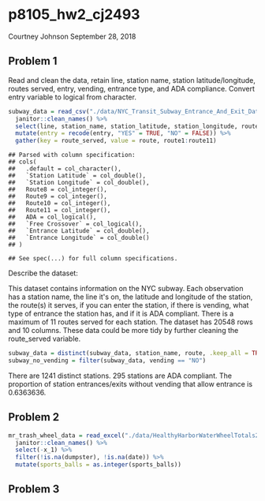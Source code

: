 p8105\_hw2\_cj2493
================
Courtney Johnson
September 28, 2018

Problem 1
---------

Read and clean the data, retain line, station name, station latitude/longitude, routes served, entry, vending, entrance type, and ADA compliance. Convert entry variable to logical from character.

``` r
subway_data = read_csv("./data/NYC_Transit_Subway_Entrance_And_Exit_Data.csv") %>%
  janitor::clean_names() %>%
  select(line, station_name, station_latitude, station_longitude, route1, route2, route3, route4, route5, route6, route7, route8, route9, route10, route11, entry, vending, entrance_type, ada) %>%
  mutate(entry = recode(entry, "YES" = TRUE, "NO" = FALSE)) %>%
  gather(key = route_served, value = route, route1:route11)
```

    ## Parsed with column specification:
    ## cols(
    ##   .default = col_character(),
    ##   `Station Latitude` = col_double(),
    ##   `Station Longitude` = col_double(),
    ##   Route8 = col_integer(),
    ##   Route9 = col_integer(),
    ##   Route10 = col_integer(),
    ##   Route11 = col_integer(),
    ##   ADA = col_logical(),
    ##   `Free Crossover` = col_logical(),
    ##   `Entrance Latitude` = col_double(),
    ##   `Entrance Longitude` = col_double()
    ## )

    ## See spec(...) for full column specifications.

Describe the dataset:

This dataset contains information on the NYC subway. Each observation has a station name, the line it's on, the latitude and longitude of the station, the route(s) it serves, if you can enter the station, if there is vending, what type of entrance the station has, and if it is ADA compliant. There is a maximum of 11 routes served for each station. The dataset has 20548 rows and 10 columns. These data could be more tidy by further cleaning the route\_served variable.

``` r
subway_data = distinct(subway_data, station_name, route, .keep_all = TRUE)
subway_no_vending = filter(subway_data, vending == "NO")
```

There are 1241 distinct stations. 295 stations are ADA compliant. The proportion of station entrances/exits without vending that allow entrance is 0.6363636.

Problem 2
---------

``` r
mr_trash_wheel_data = read_excel("./data/HealthyHarborWaterWheelTotals2017-9-26.xlsx", sheet = "Mr. Trash Wheel", range = cell_cols("A2:N258")) %>%
  janitor::clean_names() %>%
  select(-x_1) %>%
  filter(!is.na(dumpster), !is.na(date)) %>%
  mutate(sports_balls = as.integer(sports_balls))
```

Problem 3
---------
